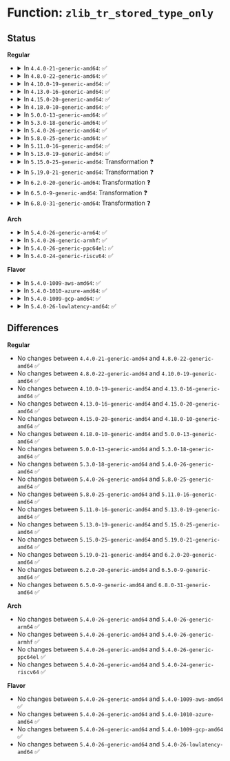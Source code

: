 # Function: <code>zlib_tr_stored_type_only</code>

## Status
<b>Regular</b>
<ul>
<li>
<details>
<summary>In <code>4.4.0-21-generic-amd64</code>: ✅</summary>

```c
void zlib_tr_stored_type_only(deflate_state * s)
```

```json
{
  "name": "zlib_tr_stored_type_only",
  "collision_type": "Unique Global",
  "inline_type": "No",
  "funcs": [
    {
      "addr": 18446744071583092272,
      "name": "zlib_tr_stored_type_only",
      "external": true,
      "loc": "lib/zlib_deflate/deftree.c:808",
      "file": "lib/zlib_deflate/deftree.c",
      "inline": "seen, unknown",
      "caller_inline": [],
      "caller_func": [
        "lib/zlib_deflate/deflate.c:zlib_deflate"
      ]
    }
  ],
  "symbols": [
    {
      "addr": 18446744071583092272,
      "name": "zlib_tr_stored_type_only",
      "section": ".text",
      "bind": "STB_GLOBAL",
      "size": 231
    }
  ]
}
```
</details>
</li>
<li>
<details>
<summary>In <code>4.8.0-22-generic-amd64</code>: ✅</summary>

```c
void zlib_tr_stored_type_only(deflate_state * s)
```

```json
{
  "name": "zlib_tr_stored_type_only",
  "collision_type": "Unique Global",
  "inline_type": "No",
  "funcs": [
    {
      "addr": 18446744071583386432,
      "name": "zlib_tr_stored_type_only",
      "external": true,
      "loc": "lib/zlib_deflate/deftree.c:808",
      "file": "lib/zlib_deflate/deftree.c",
      "inline": "seen, unknown",
      "caller_inline": [],
      "caller_func": [
        "lib/zlib_deflate/deflate.c:zlib_deflate"
      ]
    }
  ],
  "symbols": [
    {
      "addr": 18446744071583386432,
      "name": "zlib_tr_stored_type_only",
      "section": ".text",
      "bind": "STB_GLOBAL",
      "size": 231
    }
  ]
}
```
</details>
</li>
<li>
<details>
<summary>In <code>4.10.0-19-generic-amd64</code>: ✅</summary>

```c
void zlib_tr_stored_type_only(deflate_state * s)
```

```json
{
  "name": "zlib_tr_stored_type_only",
  "collision_type": "Unique Global",
  "inline_type": "No",
  "funcs": [
    {
      "addr": 18446744071583511808,
      "name": "zlib_tr_stored_type_only",
      "external": true,
      "loc": "lib/zlib_deflate/deftree.c:808",
      "file": "lib/zlib_deflate/deftree.c",
      "inline": "seen, unknown",
      "caller_inline": [],
      "caller_func": [
        "lib/zlib_deflate/deflate.c:zlib_deflate"
      ]
    }
  ],
  "symbols": [
    {
      "addr": 18446744071583511808,
      "name": "zlib_tr_stored_type_only",
      "section": ".text",
      "bind": "STB_GLOBAL",
      "size": 231
    }
  ]
}
```
</details>
</li>
<li>
<details>
<summary>In <code>4.13.0-16-generic-amd64</code>: ✅</summary>

```c
void zlib_tr_stored_type_only(deflate_state * s)
```

```json
{
  "name": "zlib_tr_stored_type_only",
  "collision_type": "Unique Global",
  "inline_type": "No",
  "funcs": [
    {
      "addr": 18446744071583533296,
      "name": "zlib_tr_stored_type_only",
      "external": true,
      "loc": "lib/zlib_deflate/deftree.c:808",
      "file": "lib/zlib_deflate/deftree.c",
      "inline": "seen, unknown",
      "caller_inline": [],
      "caller_func": [
        "lib/zlib_deflate/deflate.c:zlib_deflate"
      ]
    }
  ],
  "symbols": [
    {
      "addr": 18446744071583533296,
      "name": "zlib_tr_stored_type_only",
      "section": ".text",
      "bind": "STB_GLOBAL",
      "size": 210
    }
  ]
}
```
</details>
</li>
<li>
<details>
<summary>In <code>4.15.0-20-generic-amd64</code>: ✅</summary>

```c
void zlib_tr_stored_type_only(deflate_state * s)
```

```json
{
  "name": "zlib_tr_stored_type_only",
  "collision_type": "Unique Global",
  "inline_type": "No",
  "funcs": [
    {
      "addr": 18446744071583718544,
      "name": "zlib_tr_stored_type_only",
      "external": true,
      "loc": "lib/zlib_deflate/deftree.c:808",
      "file": "lib/zlib_deflate/deftree.c",
      "inline": "seen, unknown",
      "caller_inline": [],
      "caller_func": [
        "lib/zlib_deflate/deflate.c:zlib_deflate"
      ]
    }
  ],
  "symbols": [
    {
      "addr": 18446744071583718544,
      "name": "zlib_tr_stored_type_only",
      "section": ".text",
      "bind": "STB_GLOBAL",
      "size": 210
    }
  ]
}
```
</details>
</li>
<li>
<details>
<summary>In <code>4.18.0-10-generic-amd64</code>: ✅</summary>

```c
void zlib_tr_stored_type_only(deflate_state * s)
```

```json
{
  "name": "zlib_tr_stored_type_only",
  "collision_type": "Unique Global",
  "inline_type": "No",
  "funcs": [
    {
      "addr": 18446744071583936832,
      "name": "zlib_tr_stored_type_only",
      "external": true,
      "loc": "lib/zlib_deflate/deftree.c:808",
      "file": "lib/zlib_deflate/deftree.c",
      "inline": "seen, unknown",
      "caller_inline": [],
      "caller_func": [
        "lib/zlib_deflate/deflate.c:zlib_deflate"
      ]
    }
  ],
  "symbols": [
    {
      "addr": 18446744071583936832,
      "name": "zlib_tr_stored_type_only",
      "section": ".text",
      "bind": "STB_GLOBAL",
      "size": 206
    }
  ]
}
```
</details>
</li>
<li>
<details>
<summary>In <code>5.0.0-13-generic-amd64</code>: ✅</summary>

```c
void zlib_tr_stored_type_only(deflate_state * s)
```

```json
{
  "name": "zlib_tr_stored_type_only",
  "collision_type": "Unique Global",
  "inline_type": "No",
  "funcs": [
    {
      "addr": 18446744071584021424,
      "name": "zlib_tr_stored_type_only",
      "external": true,
      "loc": "lib/zlib_deflate/deftree.c:808",
      "file": "lib/zlib_deflate/deftree.c",
      "inline": "seen, unknown",
      "caller_inline": [],
      "caller_func": [
        "lib/zlib_deflate/deflate.c:zlib_deflate"
      ]
    }
  ],
  "symbols": [
    {
      "addr": 18446744071584021424,
      "name": "zlib_tr_stored_type_only",
      "section": ".text",
      "bind": "STB_GLOBAL",
      "size": 206
    }
  ]
}
```
</details>
</li>
<li>
<details>
<summary>In <code>5.3.0-18-generic-amd64</code>: ✅</summary>

```c
void zlib_tr_stored_type_only(deflate_state * s)
```

```json
{
  "name": "zlib_tr_stored_type_only",
  "collision_type": "Unique Global",
  "inline_type": "No",
  "funcs": [
    {
      "addr": 18446744071584205104,
      "name": "zlib_tr_stored_type_only",
      "external": true,
      "loc": "lib/zlib_deflate/deftree.c:808",
      "file": "lib/zlib_deflate/deftree.c",
      "inline": "seen, unknown",
      "caller_inline": [],
      "caller_func": [
        "lib/zlib_deflate/deflate.c:zlib_deflate"
      ]
    }
  ],
  "symbols": [
    {
      "addr": 18446744071584205104,
      "name": "zlib_tr_stored_type_only",
      "section": ".text",
      "bind": "STB_GLOBAL",
      "size": 209
    }
  ]
}
```
</details>
</li>
<li>
<details>
<summary>In <code>5.4.0-26-generic-amd64</code>: ✅</summary>

```c
void zlib_tr_stored_type_only(deflate_state * s)
```

```json
{
  "name": "zlib_tr_stored_type_only",
  "collision_type": "Unique Global",
  "inline_type": "No",
  "funcs": [
    {
      "addr": 18446744071584339904,
      "name": "zlib_tr_stored_type_only",
      "external": true,
      "loc": "lib/zlib_deflate/deftree.c:754",
      "file": "lib/zlib_deflate/deftree.c",
      "inline": "seen, unknown",
      "caller_inline": [],
      "caller_func": [
        "lib/zlib_deflate/deflate.c:zlib_deflate"
      ]
    }
  ],
  "symbols": [
    {
      "addr": 18446744071584339904,
      "name": "zlib_tr_stored_type_only",
      "section": ".text",
      "bind": "STB_GLOBAL",
      "size": 209
    }
  ]
}
```
</details>
</li>
<li>
<details>
<summary>In <code>5.8.0-25-generic-amd64</code>: ✅</summary>

```c
void zlib_tr_stored_type_only(deflate_state * s)
```

```json
{
  "name": "zlib_tr_stored_type_only",
  "collision_type": "Unique Global",
  "inline_type": "No",
  "funcs": [
    {
      "addr": 18446744071584751648,
      "name": "zlib_tr_stored_type_only",
      "external": true,
      "loc": "lib/zlib_deflate/deftree.c:754",
      "file": "lib/zlib_deflate/deftree.c",
      "inline": "seen, unknown",
      "caller_inline": [],
      "caller_func": [
        "lib/zlib_deflate/deflate.c:zlib_deflate"
      ]
    }
  ],
  "symbols": [
    {
      "addr": 18446744071584751648,
      "name": "zlib_tr_stored_type_only",
      "section": ".text",
      "bind": "STB_GLOBAL",
      "size": 209
    }
  ]
}
```
</details>
</li>
<li>
<details>
<summary>In <code>5.11.0-16-generic-amd64</code>: ✅</summary>

```c
void zlib_tr_stored_type_only(deflate_state * s)
```

```json
{
  "name": "zlib_tr_stored_type_only",
  "collision_type": "Unique Global",
  "inline_type": "No",
  "funcs": [
    {
      "addr": 18446744071584865056,
      "name": "zlib_tr_stored_type_only",
      "external": true,
      "loc": "lib/zlib_deflate/deftree.c:754",
      "file": "lib/zlib_deflate/deftree.c",
      "inline": "seen, unknown",
      "caller_inline": [],
      "caller_func": [
        "lib/zlib_deflate/deflate.c:zlib_deflate"
      ]
    }
  ],
  "symbols": [
    {
      "addr": 18446744071584865056,
      "name": "zlib_tr_stored_type_only",
      "section": ".text",
      "bind": "STB_GLOBAL",
      "size": 219
    }
  ]
}
```
</details>
</li>
<li>
<details>
<summary>In <code>5.13.0-19-generic-amd64</code>: ✅</summary>

```c
void zlib_tr_stored_type_only(deflate_state * s)
```

```json
{
  "name": "zlib_tr_stored_type_only",
  "collision_type": "Unique Global",
  "inline_type": "No",
  "funcs": [
    {
      "addr": 18446744071584909312,
      "name": "zlib_tr_stored_type_only",
      "external": true,
      "loc": "lib/zlib_deflate/deftree.c:754",
      "file": "lib/zlib_deflate/deftree.c",
      "inline": "seen, unknown",
      "caller_inline": [],
      "caller_func": [
        "lib/zlib_deflate/deflate.c:zlib_deflate"
      ]
    }
  ],
  "symbols": [
    {
      "addr": 18446744071584909312,
      "name": "zlib_tr_stored_type_only",
      "section": ".text",
      "bind": "STB_GLOBAL",
      "size": 211
    }
  ]
}
```
</details>
</li>
<li>
<details>
<summary>In <code>5.15.0-25-generic-amd64</code>: Transformation ❓</summary>

```c
void zlib_tr_stored_type_only(deflate_state * s)
```

```json
{
  "name": "zlib_tr_stored_type_only",
  "collision_type": "Unique Global",
  "inline_type": "No",
  "funcs": [
    {
      "addr": 0,
      "name": "zlib_tr_stored_type_only",
      "external": true,
      "loc": "lib/zlib_deflate/deftree.c:754",
      "file": "lib/zlib_deflate/deftree.c",
      "inline": "seen, unknown",
      "caller_inline": [],
      "caller_func": [
        "lib/zlib_deflate/deflate.c:zlib_deflate"
      ]
    }
  ],
  "symbols": [
    {
      "addr": 18446744071592333017,
      "name": "zlib_tr_stored_type_only.cold",
      "section": ".text",
      "bind": "STB_LOCAL",
      "size": 75
    },
    {
      "addr": 18446744071585343568,
      "name": "zlib_tr_stored_type_only",
      "section": ".text",
      "bind": "STB_GLOBAL",
      "size": 267
    }
  ]
}
```
</details>
</li>
<li>
<details>
<summary>In <code>5.19.0-21-generic-amd64</code>: Transformation ❓</summary>

```c
void zlib_tr_stored_type_only(deflate_state * s)
```

```json
{
  "name": "zlib_tr_stored_type_only",
  "collision_type": "Unique Global",
  "inline_type": "No",
  "funcs": [
    {
      "addr": 0,
      "name": "zlib_tr_stored_type_only",
      "external": true,
      "loc": "lib/zlib_deflate/deftree.c:754",
      "file": "lib/zlib_deflate/deftree.c",
      "inline": "seen, unknown",
      "caller_inline": [],
      "caller_func": [
        "lib/zlib_deflate/deflate.c:zlib_deflate"
      ]
    }
  ],
  "symbols": [
    {
      "addr": 18446744071594137182,
      "name": "zlib_tr_stored_type_only.cold",
      "section": ".text",
      "bind": "STB_LOCAL",
      "size": 102
    },
    {
      "addr": 18446744071586202496,
      "name": "zlib_tr_stored_type_only",
      "section": ".text",
      "bind": "STB_GLOBAL",
      "size": 285
    }
  ]
}
```
</details>
</li>
<li>
<details>
<summary>In <code>6.2.0-20-generic-amd64</code>: Transformation ❓</summary>

```c
void zlib_tr_stored_type_only(deflate_state * s)
```

```json
{
  "name": "zlib_tr_stored_type_only",
  "collision_type": "Unique Global",
  "inline_type": "No",
  "funcs": [
    {
      "addr": 0,
      "name": "zlib_tr_stored_type_only",
      "external": true,
      "loc": "lib/zlib_deflate/deftree.c:754",
      "file": "lib/zlib_deflate/deftree.c",
      "inline": "seen, unknown",
      "caller_inline": [],
      "caller_func": [
        "lib/zlib_deflate/deflate.c:zlib_deflate"
      ]
    }
  ],
  "symbols": [
    {
      "addr": 18446744071596123863,
      "name": "zlib_tr_stored_type_only.cold",
      "section": ".text",
      "bind": "STB_LOCAL",
      "size": 102
    },
    {
      "addr": 18446744071587196800,
      "name": "zlib_tr_stored_type_only",
      "section": ".text",
      "bind": "STB_GLOBAL",
      "size": 285
    }
  ]
}
```
</details>
</li>
<li>
<details>
<summary>In <code>6.5.0-9-generic-amd64</code>: Transformation ❓</summary>

```c
void zlib_tr_stored_type_only(deflate_state * s)
```

```json
{
  "name": "zlib_tr_stored_type_only",
  "collision_type": "Unique Global",
  "inline_type": "No",
  "funcs": [
    {
      "addr": 0,
      "name": "zlib_tr_stored_type_only",
      "external": true,
      "loc": "lib/zlib_deflate/deftree.c:754",
      "file": "lib/zlib_deflate/deftree.c",
      "inline": "seen, unknown",
      "caller_inline": [],
      "caller_func": [
        "lib/zlib_deflate/deflate.c:zlib_deflate"
      ]
    }
  ],
  "symbols": [
    {
      "addr": 18446744071596650074,
      "name": "zlib_tr_stored_type_only.cold",
      "section": ".text",
      "bind": "STB_LOCAL",
      "size": 102
    },
    {
      "addr": 18446744071587459968,
      "name": "zlib_tr_stored_type_only",
      "section": ".text",
      "bind": "STB_GLOBAL",
      "size": 285
    }
  ]
}
```
</details>
</li>
<li>
<details>
<summary>In <code>6.8.0-31-generic-amd64</code>: Transformation ❓</summary>

```c
void zlib_tr_stored_type_only(deflate_state * s)
```

```json
{
  "name": "zlib_tr_stored_type_only",
  "collision_type": "Unique Global",
  "inline_type": "No",
  "funcs": [
    {
      "addr": 0,
      "name": "zlib_tr_stored_type_only",
      "external": true,
      "loc": "lib/zlib_deflate/deftree.c:754",
      "file": "lib/zlib_deflate/deftree.c",
      "inline": "seen, unknown",
      "caller_inline": [],
      "caller_func": [
        "lib/zlib_deflate/deflate.c:zlib_deflate"
      ]
    }
  ],
  "symbols": [
    {
      "addr": 18446744071597559751,
      "name": "zlib_tr_stored_type_only.cold",
      "section": ".text",
      "bind": "STB_LOCAL",
      "size": 102
    },
    {
      "addr": 18446744071587794752,
      "name": "zlib_tr_stored_type_only",
      "section": ".text",
      "bind": "STB_GLOBAL",
      "size": 285
    }
  ]
}
```
</details>
</li>
</ul>
<b>Arch</b>
<ul>
<li>
<details>
<summary>In <code>5.4.0-26-generic-arm64</code>: ✅</summary>

```c
void zlib_tr_stored_type_only(deflate_state * s)
```

```json
{
  "name": "zlib_tr_stored_type_only",
  "collision_type": "Unique Global",
  "inline_type": "No",
  "funcs": [
    {
      "addr": 18446603336496225944,
      "name": "zlib_tr_stored_type_only",
      "external": true,
      "loc": "lib/zlib_deflate/deftree.c:754",
      "file": "lib/zlib_deflate/deftree.c",
      "inline": "seen, unknown",
      "caller_inline": [],
      "caller_func": [
        "lib/zlib_deflate/deflate.c:zlib_deflate"
      ]
    }
  ],
  "symbols": [
    {
      "addr": 18446603336496225944,
      "name": "zlib_tr_stored_type_only",
      "section": ".text",
      "bind": "STB_GLOBAL",
      "size": 244
    }
  ]
}
```
</details>
</li>
<li>
<details>
<summary>In <code>5.4.0-26-generic-armhf</code>: ✅</summary>

```c
void zlib_tr_stored_type_only(deflate_state * s)
```

```json
{
  "name": "zlib_tr_stored_type_only",
  "collision_type": "Unique Global",
  "inline_type": "No",
  "funcs": [
    {
      "addr": 3229551128,
      "name": "zlib_tr_stored_type_only",
      "external": true,
      "loc": "lib/zlib_deflate/deftree.c:754",
      "file": "lib/zlib_deflate/deftree.c",
      "inline": "seen, unknown",
      "caller_inline": [],
      "caller_func": [
        "lib/zlib_deflate/deflate.c:zlib_deflate"
      ]
    }
  ],
  "symbols": [
    {
      "addr": 3229551128,
      "name": "zlib_tr_stored_type_only",
      "section": ".text",
      "bind": "STB_GLOBAL",
      "size": 252
    }
  ]
}
```
</details>
</li>
<li>
<details>
<summary>In <code>5.4.0-26-generic-ppc64el</code>: ✅</summary>

```c
void zlib_tr_stored_type_only(deflate_state * s)
```

```json
{
  "name": "zlib_tr_stored_type_only",
  "collision_type": "Unique Global",
  "inline_type": "No",
  "funcs": [
    {
      "addr": 13835058055290518112,
      "name": "zlib_tr_stored_type_only",
      "external": true,
      "loc": "lib/zlib_deflate/deftree.c:754",
      "file": "lib/zlib_deflate/deftree.c",
      "inline": "seen, unknown",
      "caller_inline": [],
      "caller_func": [
        "lib/zlib_deflate/deflate.c:zlib_deflate"
      ]
    }
  ],
  "symbols": [
    {
      "addr": 13835058055290518112,
      "name": "zlib_tr_stored_type_only",
      "section": ".text",
      "bind": "STB_GLOBAL",
      "size": 264
    }
  ]
}
```
</details>
</li>
<li>
<details>
<summary>In <code>5.4.0-24-generic-riscv64</code>: ✅</summary>

```c
void zlib_tr_stored_type_only(deflate_state * s)
```

```json
{
  "name": "zlib_tr_stored_type_only",
  "collision_type": "Unique Global",
  "inline_type": "No",
  "funcs": [
    {
      "addr": 18446743936275275140,
      "name": "zlib_tr_stored_type_only",
      "external": true,
      "loc": "lib/zlib_deflate/deftree.c:754",
      "file": "lib/zlib_deflate/deftree.c",
      "inline": "seen, unknown",
      "caller_inline": [],
      "caller_func": [
        "lib/zlib_deflate/deflate.c:zlib_deflate"
      ]
    }
  ],
  "symbols": [
    {
      "addr": 18446743936275275140,
      "name": "zlib_tr_stored_type_only",
      "section": ".text",
      "bind": "STB_GLOBAL",
      "size": 204
    }
  ]
}
```
</details>
</li>
</ul>
<b>Flavor</b>
<ul>
<li>
<details>
<summary>In <code>5.4.0-1009-aws-amd64</code>: ✅</summary>

```c
void zlib_tr_stored_type_only(deflate_state * s)
```

```json
{
  "name": "zlib_tr_stored_type_only",
  "collision_type": "Unique Global",
  "inline_type": "No",
  "funcs": [
    {
      "addr": 18446744071584308640,
      "name": "zlib_tr_stored_type_only",
      "external": true,
      "loc": "lib/zlib_deflate/deftree.c:754",
      "file": "lib/zlib_deflate/deftree.c",
      "inline": "seen, unknown",
      "caller_inline": [],
      "caller_func": [
        "lib/zlib_deflate/deflate.c:zlib_deflate"
      ]
    }
  ],
  "symbols": [
    {
      "addr": 18446744071584308640,
      "name": "zlib_tr_stored_type_only",
      "section": ".text",
      "bind": "STB_GLOBAL",
      "size": 209
    }
  ]
}
```
</details>
</li>
<li>
<details>
<summary>In <code>5.4.0-1010-azure-amd64</code>: ✅</summary>

```c
void zlib_tr_stored_type_only(deflate_state * s)
```

```json
{
  "name": "zlib_tr_stored_type_only",
  "collision_type": "Unique Global",
  "inline_type": "No",
  "funcs": [
    {
      "addr": 18446744071584243840,
      "name": "zlib_tr_stored_type_only",
      "external": true,
      "loc": "lib/zlib_deflate/deftree.c:754",
      "file": "lib/zlib_deflate/deftree.c",
      "inline": "seen, unknown",
      "caller_inline": [],
      "caller_func": [
        "lib/zlib_deflate/deflate.c:zlib_deflate"
      ]
    }
  ],
  "symbols": [
    {
      "addr": 18446744071584243840,
      "name": "zlib_tr_stored_type_only",
      "section": ".text",
      "bind": "STB_GLOBAL",
      "size": 209
    }
  ]
}
```
</details>
</li>
<li>
<details>
<summary>In <code>5.4.0-1009-gcp-amd64</code>: ✅</summary>

```c
void zlib_tr_stored_type_only(deflate_state * s)
```

```json
{
  "name": "zlib_tr_stored_type_only",
  "collision_type": "Unique Global",
  "inline_type": "No",
  "funcs": [
    {
      "addr": 18446744071584291552,
      "name": "zlib_tr_stored_type_only",
      "external": true,
      "loc": "lib/zlib_deflate/deftree.c:754",
      "file": "lib/zlib_deflate/deftree.c",
      "inline": "seen, unknown",
      "caller_inline": [],
      "caller_func": [
        "lib/zlib_deflate/deflate.c:zlib_deflate"
      ]
    }
  ],
  "symbols": [
    {
      "addr": 18446744071584291552,
      "name": "zlib_tr_stored_type_only",
      "section": ".text",
      "bind": "STB_GLOBAL",
      "size": 209
    }
  ]
}
```
</details>
</li>
<li>
<details>
<summary>In <code>5.4.0-26-lowlatency-amd64</code>: ✅</summary>

```c
void zlib_tr_stored_type_only(deflate_state * s)
```

```json
{
  "name": "zlib_tr_stored_type_only",
  "collision_type": "Unique Global",
  "inline_type": "No",
  "funcs": [
    {
      "addr": 18446744071584397584,
      "name": "zlib_tr_stored_type_only",
      "external": true,
      "loc": "lib/zlib_deflate/deftree.c:754",
      "file": "lib/zlib_deflate/deftree.c",
      "inline": "seen, unknown",
      "caller_inline": [],
      "caller_func": [
        "lib/zlib_deflate/deflate.c:zlib_deflate"
      ]
    }
  ],
  "symbols": [
    {
      "addr": 18446744071584397584,
      "name": "zlib_tr_stored_type_only",
      "section": ".text",
      "bind": "STB_GLOBAL",
      "size": 209
    }
  ]
}
```
</details>
</li>
</ul>

## Differences
<b>Regular</b>
<ul>
<li>
No changes between <code>4.4.0-21-generic-amd64</code> and <code>4.8.0-22-generic-amd64</code> ✅
</li>
<li>
No changes between <code>4.8.0-22-generic-amd64</code> and <code>4.10.0-19-generic-amd64</code> ✅
</li>
<li>
No changes between <code>4.10.0-19-generic-amd64</code> and <code>4.13.0-16-generic-amd64</code> ✅
</li>
<li>
No changes between <code>4.13.0-16-generic-amd64</code> and <code>4.15.0-20-generic-amd64</code> ✅
</li>
<li>
No changes between <code>4.15.0-20-generic-amd64</code> and <code>4.18.0-10-generic-amd64</code> ✅
</li>
<li>
No changes between <code>4.18.0-10-generic-amd64</code> and <code>5.0.0-13-generic-amd64</code> ✅
</li>
<li>
No changes between <code>5.0.0-13-generic-amd64</code> and <code>5.3.0-18-generic-amd64</code> ✅
</li>
<li>
No changes between <code>5.3.0-18-generic-amd64</code> and <code>5.4.0-26-generic-amd64</code> ✅
</li>
<li>
No changes between <code>5.4.0-26-generic-amd64</code> and <code>5.8.0-25-generic-amd64</code> ✅
</li>
<li>
No changes between <code>5.8.0-25-generic-amd64</code> and <code>5.11.0-16-generic-amd64</code> ✅
</li>
<li>
No changes between <code>5.11.0-16-generic-amd64</code> and <code>5.13.0-19-generic-amd64</code> ✅
</li>
<li>
No changes between <code>5.13.0-19-generic-amd64</code> and <code>5.15.0-25-generic-amd64</code> ✅
</li>
<li>
No changes between <code>5.15.0-25-generic-amd64</code> and <code>5.19.0-21-generic-amd64</code> ✅
</li>
<li>
No changes between <code>5.19.0-21-generic-amd64</code> and <code>6.2.0-20-generic-amd64</code> ✅
</li>
<li>
No changes between <code>6.2.0-20-generic-amd64</code> and <code>6.5.0-9-generic-amd64</code> ✅
</li>
<li>
No changes between <code>6.5.0-9-generic-amd64</code> and <code>6.8.0-31-generic-amd64</code> ✅
</li>
</ul>
<b>Arch</b>
<ul>
<li>
No changes between <code>5.4.0-26-generic-amd64</code> and <code>5.4.0-26-generic-arm64</code> ✅
</li>
<li>
No changes between <code>5.4.0-26-generic-amd64</code> and <code>5.4.0-26-generic-armhf</code> ✅
</li>
<li>
No changes between <code>5.4.0-26-generic-amd64</code> and <code>5.4.0-26-generic-ppc64el</code> ✅
</li>
<li>
No changes between <code>5.4.0-26-generic-amd64</code> and <code>5.4.0-24-generic-riscv64</code> ✅
</li>
</ul>
<b>Flavor</b>
<ul>
<li>
No changes between <code>5.4.0-26-generic-amd64</code> and <code>5.4.0-1009-aws-amd64</code> ✅
</li>
<li>
No changes between <code>5.4.0-26-generic-amd64</code> and <code>5.4.0-1010-azure-amd64</code> ✅
</li>
<li>
No changes between <code>5.4.0-26-generic-amd64</code> and <code>5.4.0-1009-gcp-amd64</code> ✅
</li>
<li>
No changes between <code>5.4.0-26-generic-amd64</code> and <code>5.4.0-26-lowlatency-amd64</code> ✅
</li>
</ul>
